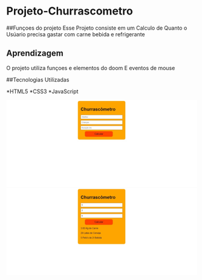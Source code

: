 # Projeto-Churrascometro

##Funçoes do projeto
Esse Projeto consiste em um Calculo de Quanto o Usúario precisa gastar com carne bebida e refrigerante


## Aprendizagem

O projeto utiliza funçoes e elementos do doom E eventos de mouse 

##Tecnologias Utilizadas

*HTML5
*CSS3
*JavaScript

![Churrascometro](Churasscometro_1.jpeg)
![Churrascometro](Churrascometro_2.jpeg)
